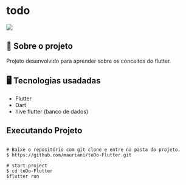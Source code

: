 # todo

<img src="https://user-images.githubusercontent.com/32397288/205931237-1051ade3-3cd8-47c5-83d4-750010a93ca6.png">

## 🚀 Sobre o projeto

Projeto desenvolvido para aprender sobre os conceitos do flutter.

## 🖥️ Tecnologias usadadas

- Flutter
- Dart
- hive flutter (banco de dados)


## Executando Projeto

```

# Baixe o repositório com git clone e entre na pasta do projeto.
$ https://github.com/mauriani/toDo-Flutter.git

# start project
$ cd toDo-Flutter
$flutter run
```
